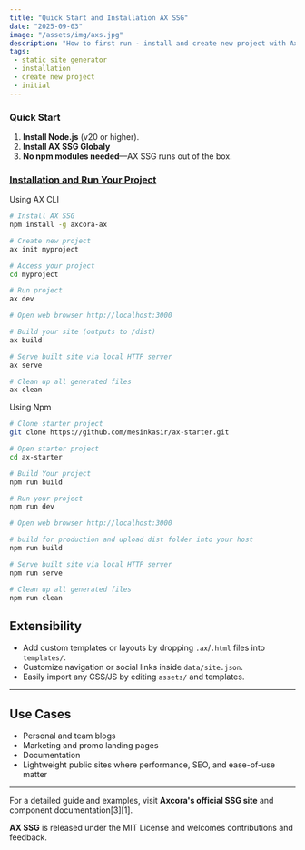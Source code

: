 ```yaml
---
title: "Quick Start and Installation AX SSG"
date: "2025-09-03"
image: "/assets/img/axs.jpg"
description: "How to first run - install and create new project with Axcora AX SSG"
tags: 
 - static site generator
 - installation
 - create new project
 - initial
---
```

### Quick Start

1. **Install Node.js** (v20 or higher).
2. **Install AX SSG Globaly**
3. **No npm modules needed**—AX SSG runs out of the box.

### [Installation and Run Your Project](/docs/installation.html)

Using AX CLI

```bash
# Install AX SSG
npm install -g axcora-ax

# Create new project
ax init myproject

# Access your project
cd myproject

# Run project
ax dev

# Open web browser http://localhost:3000

# Build your site (outputs to /dist)
ax build

# Serve built site via local HTTP server
ax serve

# Clean up all generated files
ax clean
```

Using Npm

```bash
# Clone starter project
git clone https://github.com/mesinkasir/ax-starter.git

# Open starter project
cd ax-starter

# Build Your project
npm run build

# Run your project
npm run dev

# Open web browser http://localhost:3000

# build for production and upload dist folder into your host
npm run build

# Serve built site via local HTTP server
npm run serve

# Clean up all generated files
npm run clean
```


## Extensibility

- Add custom templates or layouts by dropping `.ax`/`.html` files into `templates/`.
- Customize navigation or social links inside `data/site.json`.
- Easily import any CSS/JS by editing `assets/` and templates.

---

## Use Cases

- Personal and team blogs
- Marketing and promo landing pages
- Documentation
- Lightweight public sites where performance, SEO, and ease-of-use matter

---

For a detailed guide and examples, visit **Axcora's official SSG site** and component documentation[3][1].

**AX SSG** is released under the MIT License and welcomes contributions and feedback.